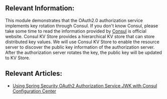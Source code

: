 ## Relevant Information:

This module demonstrates that the OAuth2.0 authorization service implements key rotation through Consul. If you don't
know Consul, please take some time to read the information provided by [Consul]((https://www.consul.io/) ) is official
website. Consul KV Store provides a hierarchical KV store that can store distributed key values. We will use Consul KV
Store to enable the resource server to discover the public key information of the authorization server. After the
authorization server rotates the key, the public key will be updated to KV Store.

## Relevant Articles:

- [Using Spring Security OAuth2 Authorization Service JWK with Consul Configuration Center](https://relive27.github.io/blog/oauth2-jwk-consul-config)
